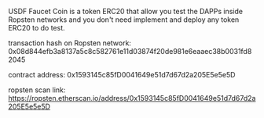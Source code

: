 USDF Faucet Coin is a token ERC20 that allow you test the DAPPs inside Ropsten networks and you don't need implement and deploy any token ERC20 to do test.


transaction hash on Ropsten network: 0x08d844efb3a8137a5c8c582761e11d03874f20de981e6eaaec38b0031fd82045

contract address: 0x1593145c85fD0041649e51d7d67d2a205E5e5e5D

ropsten scan link: https://ropsten.etherscan.io/address/0x1593145c85fD0041649e51d7d67d2a205E5e5e5D
